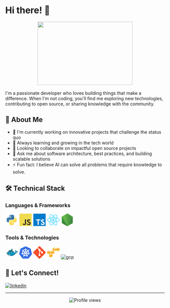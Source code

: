 # Hi there! 👋 

<div align="center">
  <img src="https://media.giphy.com/media/VjAB0fOmK15Ze/giphy.gif" width="300" height="200"/>
</div>

I'm a passionate developer who loves building things that make a difference. When I'm not coding, you'll find me exploring new technologies, contributing to open source, or sharing knowledge with the community.

## 🚀 About Me

- 🔭 I'm currently working on innovative projects that challenge the status quo
- 🌱 Always learning and growing in the tech world
- 👯 Looking to collaborate on impactful open source projects
- 💬 Ask me about software architecture, best practices, and building scalable solutions
- ⚡ Fun fact: I believe AI can solve all problems that require knowledge to solve.

## 🛠️ Technical Stack

### Languages & Frameworks
<p align="left">
<img src="https://raw.githubusercontent.com/devicons/devicon/master/icons/python/python-original.svg" alt="python" width="40" height="40"/>
<img src="https://raw.githubusercontent.com/devicons/devicon/master/icons/javascript/javascript-original.svg" alt="javascript" width="40" height="40"/>
<img src="https://raw.githubusercontent.com/devicons/devicon/master/icons/typescript/typescript-original.svg" alt="typescript" width="40" height="40"/>
<img src="https://raw.githubusercontent.com/devicons/devicon/master/icons/react/react-original.svg" alt="react" width="40" height="40"/>
<img src="https://raw.githubusercontent.com/devicons/devicon/master/icons/nodejs/nodejs-original.svg" alt="nodejs" width="40" height="40"/>
</p>

### Tools & Technologies
<p align="left">
<img src="https://raw.githubusercontent.com/devicons/devicon/master/icons/docker/docker-original.svg" alt="docker" width="40" height="40"/>
<img src="https://raw.githubusercontent.com/devicons/devicon/master/icons/kubernetes/kubernetes-plain.svg" alt="kubernetes" width="40" height="40"/>
<img src="https://raw.githubusercontent.com/devicons/devicon/master/icons/git/git-original.svg" alt="git" width="40" height="40"/>
<img src="https://raw.githubusercontent.com/devicons/devicon/master/icons/amazonwebservices/amazonwebservices-original.svg" alt="aws" width="40" height="40"/>
<img src="https://www.vectorlogo.zone/logos/google_cloud/google_cloud-icon.svg" alt="gcp" width="40" height="40"/>
</p>

## 🤝 Let's Connect!

<p align="left">
<a href="https://www.linkedin.com/in/christopher-royse-b624b596/" target="blank"><img align="center" src="https://raw.githubusercontent.com/rahuldkjain/github-profile-readme-generator/master/src/images/icons/Social/linked-in-alt.svg" alt="linkedin" height="30" width="40" /></a>
</p>

---
<div align="center">
  <img src="https://komarev.com/ghpvc/?username=YOURUSERNAME&label=Profile%20views&color=0e75b6&style=flat" alt="Profile views" />
</div>
